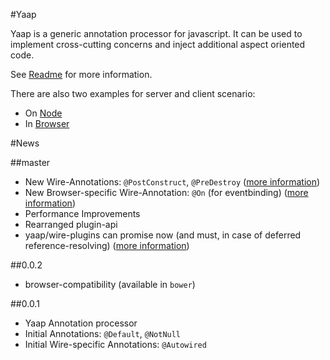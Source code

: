 #Yaap

Yaap is a generic annotation processor for javascript. It can be used to implement cross-cutting concerns and inject additional aspect oriented code.

See [Readme](yaap/README.md) for more information.


There are also two examples for server and client scenario:

* On [Node](node-example)
* In [Browser](browser-example)


#News


##master
* New Wire-Annotations: `@PostConstruct`, `@PreDestroy` ([more information](yaap/docs/annotation.md))
* New Browser-specific Wire-Annotation: `@On` (for eventbinding) ([more information](yaap/docs/annotation.md))
* Performance Improvements
* Rearranged plugin-api
* yaap/wire-plugins can promise now (and must, in case of deferred reference-resolving) ([more information](yaap/docs/processors.md))


##0.0.2
* browser-compatibility (available in `bower`)

##0.0.1
* Yaap Annotation processor
* Initial Annotations: `@Default`, `@NotNull`
* Initial Wire-specific Annotations: `@Autowired` 